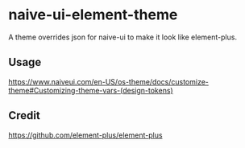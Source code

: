 # naive-ui-element-theme

A theme overrides json for naive-ui to make it look like element-plus.

## Usage

https://www.naiveui.com/en-US/os-theme/docs/customize-theme#Customizing-theme-vars-(design-tokens)

## Credit

https://github.com/element-plus/element-plus

